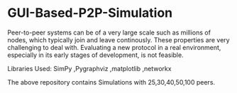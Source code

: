 # GUI-Based-P2P-Simulation
Peer-to-peer systems can be of a very large scale such as millions of nodes, which typically join and leave continously. These properties are very challenging to deal with. Evaluating a new protocol in a real environment, especially in its early stages of development, is not feasible.


Libraries Used:
SimPy
,Pygraphviz
,matplotlib
,networkx


The above repository contains Simulations with 25,30,40,50,100 peers.

